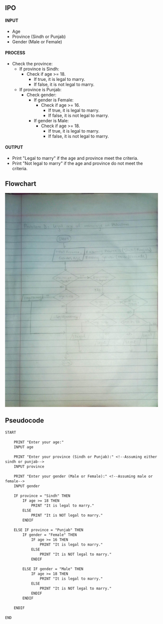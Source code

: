 
<!-- # Legal age for marriage-->


## IPO

#### INPUT
- Age
- Province (Sindh or Punjab)
- Gender (Male or Female)

#### PROCESS
- Check the province:
  - If province is Sindh:
    - Check if age >= 18.
      - If true, it is legal to marry.
      - If false, it is not legal to marry.
  - If province is Punjab:
    - Check gender:
      - If gender is Female:
        - Check if age >= 16.
          - If true, it is legal to marry.
          - If false, it is not legal to marry.
      - If gender is Male:
        - Check if age >= 18.
          - If true, it is legal to marry.
          - If false, it is not legal to marry.

#### OUTPUT
- Print "Legal to marry" if the age and province meet the criteria.
- Print "Not legal to marry" if the age and province do not meet the criteria.



## Flowchart

<img src="problem03.jpeg">

## Pseudocode

    START
    
        PRINT "Enter your age:" 
        INPUT age
    
        PRINT "Enter your province (Sindh or Punjab):" <!--Assuming either sindh or punjab-->
        INPUT province
    
        PRINT "Enter your gender (Male or Female):" <!--Assuming male or female-->
        INPUT gender
    
        IF province = "Sindh" THEN
            IF age >= 18 THEN
                PRINT "It is legal to marry."
            ELSE
                PRINT "It is NOT legal to marry."
            ENDIF
    
        ELSE IF province = "Punjab" THEN
            IF gender = "Female" THEN
                IF age >= 16 THEN
                    PRINT "It is legal to marry."
                ELSE
                    PRINT "It is NOT legal to marry."
                ENDIF
    
            ELSE IF gender = "Male" THEN
                IF age >= 18 THEN
                    PRINT "It is legal to marry."
                ELSE
                    PRINT "It is NOT legal to marry."
                ENDIF
            ENDIF
    
        ENDIF
    
    END




  
